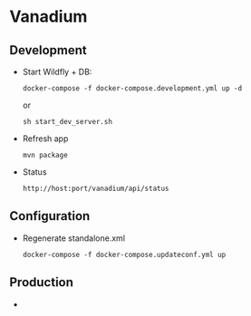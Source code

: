# Vanadium

## Development

* Start Wildfly + DB:
 
    `docker-compose -f docker-compose.development.yml up -d`
    
    or 
    
    `sh start_dev_server.sh`
* Refresh app 

    `mvn package`
    
* Status

    `http://host:port/vanadium/api/status`
    

## Configuration

* Regenerate standalone.xml

    `docker-compose -f docker-compose.updateconf.yml up`
    
## Production

* 
